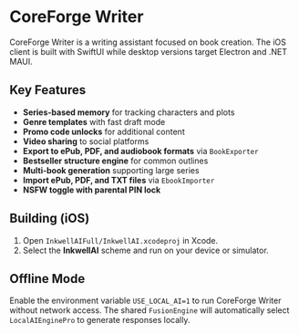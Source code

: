 # CoreForge Writer

CoreForge Writer is a writing assistant focused on book creation. The iOS client is built with SwiftUI while desktop versions target Electron and .NET MAUI.

## Key Features
- **Series-based memory** for tracking characters and plots
- **Genre templates** with fast draft mode
- **Promo code unlocks** for additional content
- **Video sharing** to social platforms
- **Export to ePub, PDF, and audiobook formats** via `BookExporter`
- **Bestseller structure engine** for common outlines
- **Multi-book generation** supporting large series
- **Import ePub, PDF, and TXT files** via `EbookImporter`
- **NSFW toggle with parental PIN lock**

## Building (iOS)
1. Open `InkwellAIFull/InkwellAI.xcodeproj` in Xcode.
2. Select the **InkwellAI** scheme and run on your device or simulator.

## Offline Mode
Enable the environment variable `USE_LOCAL_AI=1` to run CoreForge Writer without
network access. The shared `FusionEngine` will automatically select
`LocalAIEnginePro` to generate responses locally.

